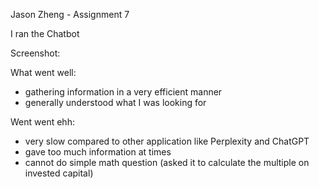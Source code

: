 Jason Zheng - Assignment 7

I ran the Chatbot

Screenshot:

What went well:
- gathering information in a very efficient manner
- generally understood what I was looking for

Went went ehh:
- very slow compared to other application like Perplexity and ChatGPT
- gave too much information at times 
- cannot do simple math question (asked it to calculate the multiple on invested capital)
